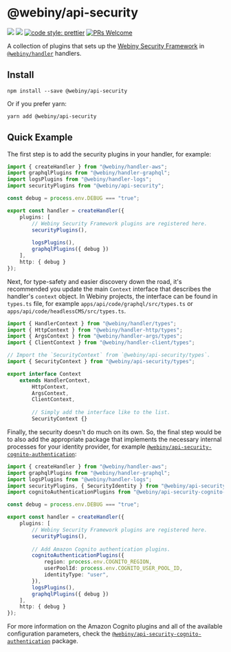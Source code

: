 # @webiny/api-security
[![](https://img.shields.io/npm/dw/@webiny/api-security.svg)](https://www.npmjs.com/package/@webiny/api-security)
[![](https://img.shields.io/npm/v/@webiny/api-security.svg)](https://www.npmjs.com/package/@webiny/api-security)
[![code style: prettier](https://img.shields.io/badge/code_style-prettier-ff69b4.svg?style=flat-square)](https://github.com/prettier/prettier)
[![PRs Welcome](https://img.shields.io/badge/PRs-welcome-brightgreen.svg?style=flat-square)](http://makeapullrequest.com)

A collection of plugins that sets up the [Webiny Security Framework](https://www.webiny.com/docs/key-topics/security-framework/introduction) in [`@webiny/handler`](../handler) handlers.

## Install
```
npm install --save @webiny/api-security
```

Or if you prefer yarn:
```
yarn add @webiny/api-security
```

## Quick Example

The first step is to add the security plugins in your handler, for example:

```ts
import { createHandler } from "@webiny/handler-aws";
import graphqlPlugins from "@webiny/handler-graphql";
import logsPlugins from "@webiny/handler-logs";
import securityPlugins from "@webiny/api-security";

const debug = process.env.DEBUG === "true";

export const handler = createHandler({
    plugins: [
        // Webiny Security Framework plugins are registered here.
        securityPlugins(),
        
        logsPlugins(),
        graphqlPlugins({ debug })
    ],
    http: { debug }
});
```

Next, for type-safety and easier discovery down the road, it's recommended you update the main `Context` interface that describes the handler's `context` object. In Webiny projects, the interface can be found in `types.ts` file, for example `apps/api/code/graphql/src/types.ts` or `apps/api/code/headlessCMS/src/types.ts`. 

```ts
import { HandlerContext } from "@webiny/handler/types";
import { HttpContext } from "@webiny/handler-http/types";
import { ArgsContext } from "@webiny/handler-args/types";
import { ClientContext } from "@webiny/handler-client/types";

// Import the `SecurityContext` from `@webiny/api-security/types`.
import { SecurityContext } from "@webiny/api-security/types";

export interface Context
    extends HandlerContext,
        HttpContext,
        ArgsContext,
        ClientContext,
        
        // Simply add the interface like to the list.
        SecurityContext {}
```

Finally, the security doesn't do much on its own. So, the final step would be to also add the appropriate package that implements the necessary internal processes for your identity provider, for example [`@webiny/api-security-cognito-authentication`](../api-security-cognito-authentication):

```ts
import { createHandler } from "@webiny/handler-aws";
import graphqlPlugins from "@webiny/handler-graphql";
import logsPlugins from "@webiny/handler-logs";
import securityPlugins, { SecurityIdentity } from "@webiny/api-security";
import cognitoAuthenticationPlugins from "@webiny/api-security-cognito-authentication";

const debug = process.env.DEBUG === "true";

export const handler = createHandler({
    plugins: [
        // Webiny Security Framework plugins are registered here.
        securityPlugins(),
        
        // Add Amazon Cognito authentication plugins.
        cognitoAuthenticationPlugins({
            region: process.env.COGNITO_REGION,
            userPoolId: process.env.COGNITO_USER_POOL_ID,
            identityType: "user",
        }),
        logsPlugins(),
        graphqlPlugins({ debug })
    ],
    http: { debug }
});
```

For more information on the Amazon Cognito plugins and all of the available configuration parameters, check the [`@webiny/api-security-cognito-authentication`](../api-security-cognito-authentication) package.
